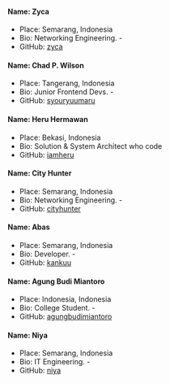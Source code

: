 #### Name: Zyca
 - Place: Semarang, Indonesia
 - Bio: Networking Engineering. - 
 - GitHub: [zyca](https://github.com/zycamichaela)

#### Name: Chad P. Wilson
 - Place: Tangerang, Indonesia
 - Bio: Junior Frontend Devs. - 
 - GitHub: [syouryuumaru](https://github.com/syouryuumaru)


 #### Name: Heru Hermawan
 - Place: Bekasi, Indonesia
 - Bio: Solution & System Architect who code
 - GitHub: [iamheru](https://github.com/iamheru)


#### Name: City Hunter
 - Place: Semarang, Indonesia
 - Bio: Networking Engineering. - 
 - GitHub: [cityhunter](https://github.com/cityhunterzinu)
 
 #### Name: Abas
 - Place: Semarang, Indonesia
 - Bio: Developer. -
 - GitHub: [kankuu](https://github.com/kankuu)

#### Name: Agung Budi Miantoro
 - Place: Indonesia, Indonesia
 - Bio: College Student. -
 - GitHub: [agungbudimiantoro](https://github.com/agungbudimiantoro)

 #### Name: Niya
 - Place: Semarang, Indonesia
 - Bio: IT Engineering. -
 - GitHub: [niya](https://github.com/alhambraniya)
